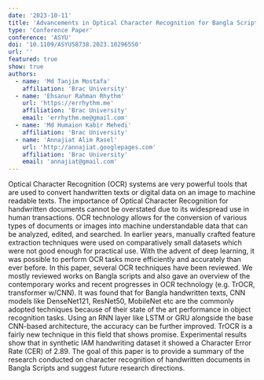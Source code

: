 ```yaml
---
date: '2023-10-11'
title: 'Advancements in Optical Character Recognition for Bangla Scripts'
type: 'Conference Paper'
conference: 'ASYU'
doi: '10.1109/ASYU58738.2023.10296550'
url: ''
featured: true
show: true
authors:
  - name: 'Md Tanjim Mostafa'
    affiliation: 'Brac University'
  - name: 'Ehsanur Rahman Rhythm'
    url: 'https://errhythm.me'
    affiliation: 'Brac University'
    email: 'errhythm.me@gmail.com'
  - name: 'Md Humaion Kabir Mehedi'
    affiliation: 'Brac University'
  - name: 'Annajiat Alim Rasel'
    url: 'http://annajiat.googlepages.com'
    affiliation: 'Brac University'
    email: 'annajiat@gmail.com'
---
```


Optical Character Recognition (OCR) systems are very powerful tools that are used to convert handwritten texts or digital data on an image to machine readable texts. The importance of Optical Character Recognition for handwritten documents cannot be overstated due to its widespread use in human transactions. OCR technology allows for the conversion of various types of documents or images into machine understandable data that can be analyzed, edited, and searched. In earlier years, manually crafted feature extraction techniques were used on comparatively small datasets which were not good enough for practical use. With the advent of deep learning, it was possible to perform OCR tasks more efficiently and accurately than ever before. In this paper, several OCR techniques have been reviewed. We mostly reviewed works on Bangla scripts and also gave an overview of the contemporary works and recent progresses in OCR technology (e.g. TrOCR, transformer w/CNN). It was found that for Bangla handwritten texts, CNN models like DenseNet121, ResNet50, MobileNet etc are the commonly adopted techniques because of their state of the art performance in object recognition tasks. Using an RNN layer like LSTM or GRU alongside the base CNN-based architecture, the accuracy can be further improved. TrOCR is a fairly new technique in this field that shows promise. Experimental results show that in synthetic IAM handwriting dataset it showed a Character Error Rate (CER) of 2.89. The goal of this paper is to provide a summary of the research conducted on character recognition of handwritten documents in Bangla Scripts and suggest future research directions.
